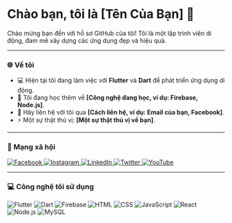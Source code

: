 # Chào bạn, tôi là [Tên Của Bạn] 👋

Chào mừng bạn đến với hồ sơ GitHub của tôi! Tôi là một lập trình viên di động, đam mê xây dựng các ứng dụng đẹp và hiệu quả.

---

### 🌐 Về tôi

* 💻 Hiện tại tôi đang làm việc với **Flutter** và **Dart** để phát triển ứng dụng di động.
* 🌱 Tôi đang học thêm về **[Công nghệ đang học, ví dụ: Firebase, Node.js]**.
* 💬 Hãy liên hệ với tôi qua **[Cách liên hệ, ví dụ: Email của bạn, Facebook]**.
* ⚡ Một sự thật thú vị: **[Một sự thật thú vị về bạn]**.

---

### 🔗 Mạng xã hội

<p align="left">
  <a href="[Link Facebook của bạn]" target="_blank">
    <img src="https://img.shields.io/badge/Facebook-1877F2?style=for-the-badge&logo=facebook&logoColor=white" alt="Facebook">
  </a>
  <a href="[Link Instagram của bạn]" target="_blank">
    <img src="https://img.shields.io/badge/Instagram-E4405F?style=for-the-badge&logo=instagram&logoColor=white" alt="Instagram">
  </a>
  <a href="[Link LinkedIn của bạn]" target="_blank">
    <img src="https://img.shields.io/badge/LinkedIn-0A66C2?style=for-the-badge&logo=linkedin&logoColor=white" alt="LinkedIn">
  </a>
  <a href="[Link Twitter/X của bạn]" target="_blank">
    <img src="https://img.shields.io/badge/X-000000?style=for-the-badge&logo=x&logoColor=white" alt="Twitter">
  </a>
  <a href="[Link YouTube của bạn]" target="_blank">
    <img src="https://img.shields.io/badge/YouTube-FF0000?style=for-the-badge&logo=youtube&logoColor=white" alt="YouTube">
  </a>
</p>

---

### 💻 Công nghệ tôi sử dụng

<p align="left">
  <img src="https://img.shields.io/badge/Flutter-02569B?style=for-the-badge&logo=flutter&logoColor=white" alt="Flutter">
  <img src="https://img.shields.io/badge/Dart-0175C2?style=for-the-badge&logo=dart&logoColor=white" alt="Dart">
  <img src="https://img.shields.io/badge/Firebase-FFCA28?style=for-the-badge&logo=firebase&logoColor=black" alt="Firebase">
  <img src="https://img.shields.io/badge/HTML5-E34F26?style=for-the-badge&logo=html5&logoColor=white" alt="HTML">
  <img src="https://img.shields.io/badge/CSS3-1572B6?style=for-the-badge&logo=css3&logoColor=white" alt="CSS">
  <img src="https://img.shields.io/badge/JavaScript-F7DF1E?style=for-the-badge&logo=javascript&logoColor=black" alt="JavaScript">
  <img src="https://img.shields.io/badge/React-20232A?style=for-the-badge&logo=react&logoColor=61DAFB" alt="React">
  <img src="https://img.shields.io/badge/Node.js-339933?style=for-the-badge&logo=nodedotjs&logoColor=white" alt="Node.js">
  <img src="https://img.shields.io/badge/MySQL-4479A1?style=for-the-badge&logo=mysql&logoColor=white" alt="MySQL">
</p>
